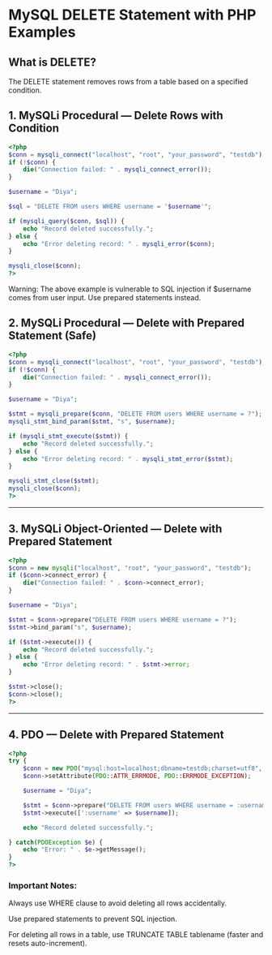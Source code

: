 # MySQL DELETE Statement with PHP Examples

## What is DELETE?

The DELETE statement removes rows from a table based on a specified condition.

## 1. MySQLi Procedural — Delete Rows with Condition

```php
<?php
$conn = mysqli_connect("localhost", "root", "your_password", "testdb");
if (!$conn) {
    die("Connection failed: " . mysqli_connect_error());
}

$username = "Diya";

$sql = "DELETE FROM users WHERE username = '$username'";

if (mysqli_query($conn, $sql)) {
    echo "Record deleted successfully.";
} else {
    echo "Error deleting record: " . mysqli_error($conn);
}

mysqli_close($conn);
?>
```

  Warning: The above example is vulnerable to SQL injection if $username comes from user input. Use prepared statements instead.

## 2. MySQLi Procedural — Delete with Prepared Statement (Safe)

```php
<?php
$conn = mysqli_connect("localhost", "root", "your_password", "testdb");
if (!$conn) {
    die("Connection failed: " . mysqli_connect_error());
}

$username = "Diya";

$stmt = mysqli_prepare($conn, "DELETE FROM users WHERE username = ?");
mysqli_stmt_bind_param($stmt, "s", $username);

if (mysqli_stmt_execute($stmt)) {
    echo "Record deleted successfully.";
} else {
    echo "Error deleting record: " . mysqli_stmt_error($stmt);
}

mysqli_stmt_close($stmt);
mysqli_close($conn);
?>
```

---

## 3. MySQLi Object-Oriented — Delete with Prepared Statement

```php
<?php
$conn = new mysqli("localhost", "root", "your_password", "testdb");
if ($conn->connect_error) {
    die("Connection failed: " . $conn->connect_error);
}

$username = "Diya";

$stmt = $conn->prepare("DELETE FROM users WHERE username = ?");
$stmt->bind_param("s", $username);

if ($stmt->execute()) {
    echo "Record deleted successfully.";
} else {
    echo "Error deleting record: " . $stmt->error;
}

$stmt->close();
$conn->close();
?>
```

---

## 4. PDO — Delete with Prepared Statement

```php
<?php
try {
    $conn = new PDO("mysql:host=localhost;dbname=testdb;charset=utf8", "root", "your_password");
    $conn->setAttribute(PDO::ATTR_ERRMODE, PDO::ERRMODE_EXCEPTION);

    $username = "Diya";

    $stmt = $conn->prepare("DELETE FROM users WHERE username = :username");
    $stmt->execute([':username' => $username]);

    echo "Record deleted successfully.";

} catch(PDOException $e) {
    echo "Error: " . $e->getMessage();
}
?>
```

### Important Notes:

  Always use WHERE clause to avoid deleting all rows accidentally.

  Use prepared statements to prevent SQL injection.

  For deleting all rows in a table, use TRUNCATE TABLE tablename (faster and resets auto-increment).

